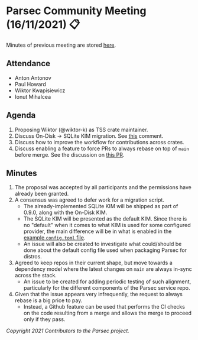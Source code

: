 # Parsec Community Meeting (16/11/2021) 📋

Minutes of previous meeting are stored
[here](https://github.com/parallaxsecond/community/tree/main/minutes).

## Attendance

- Anton Antonov
- Paul Howard
- Wiktor Kwapisiewicz
- Ionut Mihalcea

## Agenda

1. Proposing Wiktor (@wiktor-k) as TSS crate maintainer.
2. Discuss On-Disk -> SQLite KIM migration. See
   [this](https://github.com/parallaxsecond/parsec/issues/518#issuecomment-961890148) comment.
3. Discuss how to improve the workflow for contributions across crates.
4. Discuss enabling a feature to force PRs to always rebase on top of `main` before merge. See the
   discussion on [this PR](https://github.com/parallaxsecond/rust-tss-esapi/pull/288).

## Minutes

1. The proposal was accepted by all participants and the permissions have already been granted.
2. A consensus was agreed to defer work for a migration script.
   - The already-implemented SQLite KIM will be shipped as part of 0.9.0, along with the On-Disk
      KIM.
   - The SQLite KIM will be presented as the default KIM. Since there is no "default" when it comes
      to what KIM is used for some configured provider, the main difference will be in what is
      enabled in the [example `config.toml`
      file](https://github.com/parallaxsecond/parsec/blob/main/config.toml).
   - An issue will also be created to investigate what could/should be done about the default config
      file used when packaging Parsec for distros.
3. Agreed to keep repos in their current shape, but move towards a dependency model where the latest
   changes on `main` are always in-sync across the stack.
   - An issue to be created for adding periodic testing of such alignment, particularly for the
      different components of the Parsec service repo.
4. Given that the issue appears very infrequently, the request to always rebase is a big price to
   pay.
   - Instead, a Github feature can be used that performs the CI checks on the code resulting from a
      merge and allows the merge to proceed only if they pass.

*Copyright 2021 Contributors to the Parsec project.*
